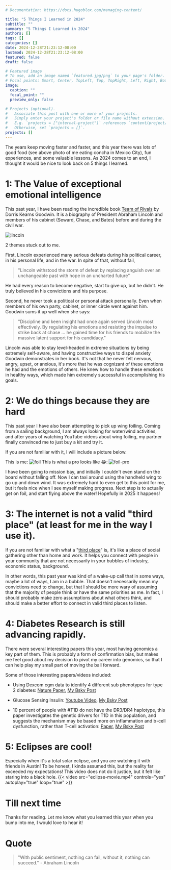 ```yaml
---
# Documentation: https://docs.hugoblox.com/managing-content/

title: "5 Things I Learned in 2024"
subtitle: ""
summary: "5 Things I Learned in 2024"
authors: []
tags: []
categories: []
date: 2024-12-28T21:23:12-08:00
lastmod: 2024-12-28T21:23:12-08:00
featured: false
draft: false

# Featured image
# To use, add an image named `featured.jpg/png` to your page's folder.
# Focal points: Smart, Center, TopLeft, Top, TopRight, Left, Right, BottomLeft, Bottom, BottomRight.
image:
  caption: ""
  focal_point: ""
  preview_only: false

# Projects (optional).
#   Associate this post with one or more of your projects.
#   Simply enter your project's folder or file name without extension.
#   E.g. `projects = ["internal-project"]` references `content/project/deep-learning/index.md`.
#   Otherwise, set `projects = []`.
projects: []
---
```


The years keep moving faster and faster, and this year there was lots of good food 
(see above photo of me eating concha in Mexico City), fun experiences, and some valuable lessons. 
As 2024 comes to an end, I thought it would be nice to look back on 5 things I learned.

# 1: The Value of exceptional emotional intelligence
This past year, I have been reading the incredible book 
[Team of Rivals](https://www.amazon.com/Team-Rivals-Political-Abraham-Lincoln/dp/0743270754) by Dorris Kearns Goodwin. 
It is a biography of President Abraham Lincoln and members of his cabinet 
(Seward, Chase, and Bates) before and during the civil war.

![lincoln](lincoln.png)

2 themes stuck out to me.

First, Lincoln experienced many serious defeats during his political career, in his personal life, and in the war. 
In spite of that, without fail, 
>"Lincoln withstood the storm of defeat by replacing anguish over an unchangeable past with hope in an uncharted future"

He had every reason to become negative, start to give up, but he didn't. 
He truly believed in his convictions and his purpose.

Second, he never took a political or personal attack personally. 
Even when members of his own party, cabinet, or inner circle went against him.
Goodwin sums it up well when she says: 
> "Discipline and keen insight had once again served Lincoln most effectively. 
> By regulating his emotions and resisting the impulse to strike back at chase ... 
> he gained time for his friends to mobilize the massive latent support for his candidacy."

Lincoln was able to stay level-headed in extreme situations by being extremely self-aware, and having constructive ways
to dispel anxiety Goodwin demonstrates in her book. It's not that he never felt nervous, angry, upset, or anxious, it's 
more that he was cognizant of these emotions he had and the emotions of others. He knew how to handle these emotions 
in healthy ways, which made him extremely successful in accomplishing his goals.

# 2: We do things because they are hard
This past year I have also been attempting to pick up wing foiling. Coming from a sailing background, 
I am always looking for water/wind activities, and after years of watching YouTube videos about wing foiling, my partner
finally convinced me to just buy a kit and try it.

If you are not familiar with it, I will include a picture below.

This is me:
![foil](foil.jpg)
This is what a pro looks like 😂:
![foil-pro](foil-pro.png)

I have been going to mission bay, and initially I couldn't even stand on the board without falling off.
Now I can taxi around using the handheld wing to go up and down wind.
It was extremely hard to even get to this point for me, but it feels nice when I see myself making progress.
Next step is to actually get on foil, and start flying above the water!
Hopefully in 2025 it happens!

# 3: The internet is not a valid "third place" (at least for me in the way I use it).
If you are not familiar with what a "[third place](https://en.wikipedia.org/wiki/Third_place)" is, it's like a 
place of social gathering other than home and work. It helps you connect with people in your community that are not
necessarily in your bubbles of industry, economic status, background.

In other words, this past year was kind of a wake-up call that in some ways, maybe a lot of ways, I am 
in a bubble. That doesn't necessarily mean my convictions need to change, but that I should be more wary of assuming that 
the majority of people think or have the same priorities as me. In fact, I should probably make zero assumptions 
about what others think, and should make a better effort to connect in valid third places to listen.

# 4: Diabetes Research is still advancing rapidly.
There were several interesting papers this year, most having genomics a key part of them.
This is probably a form of confirmation bias, but makes me feel good about my decision to pivot my career into
genomics, so that I can help play my small part of moving the ball forward.

Some of those interesting papers/videos included:

- Using Dexcom cgm data to identify 4 different sub phenotypes for type 2 diabetes: 
[Nature Paper](https://www.nature.com/articles/s41551-024-01311-6),
[My Bsky Post](https://bsky.app/profile/dddiaz.com/post/3leajsnt2gc2f)

- Glucose Sensing Insulin:
[Youtube Video](https://www.youtube.com/watch?v=lVTS_J7Xmxs),
[My Bsky Post](https://bsky.app/profile/dddiaz.com/post/3ldhfxf2bfk2c)

- 10 percent of people with #T1D do not have the DR3/DR4 haplotype, this paper investigates the genetic drivers for 
T1D in this population, and suggests the mechanism may be based more on inflammation and b-cell dysfunction, rather than T-cell activation:
[Paper](https://diabetesjournals.org/care/article/doi/10.2337/dc24-1251/157547/Genetic-Discovery-and-Risk-Prediction-for-Type-1),
[My Bsky Post](https://bsky.app/profile/dddiaz.com/post/3ldevktg5qk25)

# 5: Eclipses are cool!
Especially when it's a total solar eclipse, and you are watching it with friends in Austin!
To be honest, I kinda assumed this, but the reality far exceeded my expectations!
This video does not do it justice, but it felt like staring into a black hole.
{{< video src="eclipse-movie.mp4" controls="yes" autoplay="true" loop="true" >}}


# Till next time
Thanks for reading. Let me know what you learned this year when you bump into me, I would love to hear it!


# Quote 
> "With public sentiment, nothing can fail, without it, nothing can succeed." - Abraham Lincoln
